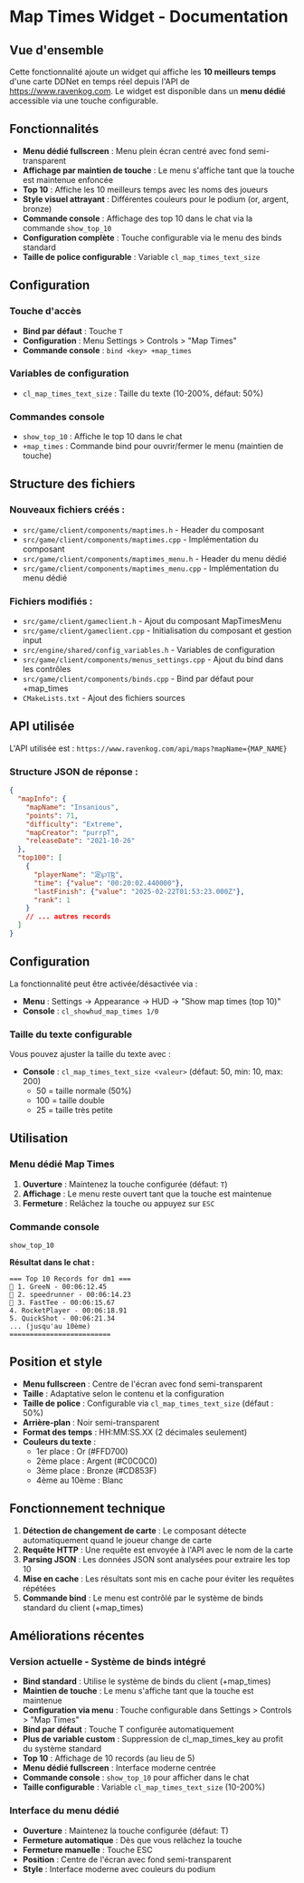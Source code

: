 # Map Times Widget - Documentation

## Vue d'ensemble

Cette fonctionnalité ajoute un widget qui affiche les **10 meilleurs temps** d'une carte DDNet en temps réel depuis l'API de https://www.ravenkog.com. Le widget est disponible dans un **menu dédié** accessible via une touche configurable.

## Fonctionnalités

- **Menu dédié fullscreen** : Menu plein écran centré avec fond semi-transparent
- **Affichage par maintien de touche** : Le menu s'affiche tant que la touche est maintenue enfoncée
- **Top 10** : Affiche les 10 meilleurs temps avec les noms des joueurs
- **Style visuel attrayant** : Différentes couleurs pour le podium (or, argent, bronze)
- **Commande console** : Affichage des top 10 dans le chat via la commande `show_top_10`
- **Configuration complète** : Touche configurable via le menu des binds standard
- **Taille de police configurable** : Variable `cl_map_times_text_size`

## Configuration

### Touche d'accès
- **Bind par défaut** : Touche `T`
- **Configuration** : Menu Settings > Controls > "Map Times"
- **Commande console** : `bind <key> +map_times`

### Variables de configuration
- `cl_map_times_text_size` : Taille du texte (10-200%, défaut: 50%)

### Commandes console
- `show_top_10` : Affiche le top 10 dans le chat
- `+map_times` : Commande bind pour ouvrir/fermer le menu (maintien de touche)

## Structure des fichiers

### Nouveaux fichiers créés :
- `src/game/client/components/maptimes.h` - Header du composant
- `src/game/client/components/maptimes.cpp` - Implémentation du composant
- `src/game/client/components/maptimes_menu.h` - Header du menu dédié
- `src/game/client/components/maptimes_menu.cpp` - Implémentation du menu dédié

### Fichiers modifiés :
- `src/game/client/gameclient.h` - Ajout du composant MapTimesMenu
- `src/game/client/gameclient.cpp` - Initialisation du composant et gestion input
- `src/engine/shared/config_variables.h` - Variables de configuration
- `src/game/client/components/menus_settings.cpp` - Ajout du bind dans les contrôles
- `src/game/client/components/binds.cpp` - Bind par défaut pour +map_times
- `CMakeLists.txt` - Ajout des fichiers sources

## API utilisée

L'API utilisée est : `https://www.ravenkog.com/api/maps?mapName={MAP_NAME}`

### Structure JSON de réponse :
```json
{
  "mapInfo": {
    "mapName": "Insanious",
    "points": 71,
    "difficulty": "Extreme",
    "mapCreator": "purrpT",
    "releaseDate": "2021-10-26"
  },
  "top100": [
    {
      "playerName": "定℘Ƭ͢Ʀ",
      "time": {"value": "00:20:02.440000"},
      "lastFinish": {"value": "2025-02-22T01:53:23.000Z"},
      "rank": 1
    }
    // ... autres records
  ]
}
```

## Configuration

La fonctionnalité peut être activée/désactivée via :
- **Menu** : Settings → Appearance → HUD → "Show map times (top 10)"
- **Console** : `cl_showhud_map_times 1/0`

### Taille du texte configurable

Vous pouvez ajuster la taille du texte avec :
- **Console** : `cl_map_times_text_size <valeur>` (défaut: 50, min: 10, max: 200)
  - 50 = taille normale (50%)
  - 100 = taille double
  - 25 = taille très petite

## Utilisation

### Menu dédié Map Times
1. **Ouverture** : Maintenez la touche configurée (défaut: `T`)
2. **Affichage** : Le menu reste ouvert tant que la touche est maintenue
3. **Fermeture** : Relâchez la touche ou appuyez sur `ESC`

### Commande console
```
show_top_10
```

**Résultat dans le chat :**
```
=== Top 10 Records for dm1 ===
🥇 1. GreeN - 00:06:12.45
🥈 2. speedrunner - 00:06:14.23  
🥉 3. FastTee - 00:06:15.67
4. RocketPlayer - 00:06:18.91
5. QuickShot - 00:06:21.34
... (jusqu'au 10ème)
=========================
```

## Position et style

- **Menu fullscreen** : Centre de l'écran avec fond semi-transparent
- **Taille** : Adaptative selon le contenu et la configuration
- **Taille de police** : Configurable via `cl_map_times_text_size` (défaut : 50%)
- **Arrière-plan** : Noir semi-transparent
- **Format des temps** : HH:MM:SS.XX (2 décimales seulement)
- **Couleurs du texte** :
  - 1er place : Or (#FFD700)
  - 2ème place : Argent (#C0C0C0)
  - 3ème place : Bronze (#CD853F)
  - 4ème au 10ème : Blanc

## Fonctionnement technique

1. **Détection de changement de carte** : Le composant détecte automatiquement quand le joueur change de carte
2. **Requête HTTP** : Une requête est envoyée à l'API avec le nom de la carte
3. **Parsing JSON** : Les données JSON sont analysées pour extraire les top 10
4. **Mise en cache** : Les résultats sont mis en cache pour éviter les requêtes répétées
5. **Commande bind** : Le menu est contrôlé par le système de binds standard du client (+map_times)

## Améliorations récentes

### Version actuelle - Système de binds intégré
- **Bind standard** : Utilise le système de binds du client (+map_times)
- **Maintien de touche** : Le menu s'affiche tant que la touche est maintenue
- **Configuration via menu** : Touche configurable dans Settings > Controls > "Map Times"
- **Bind par défaut** : Touche T configurée automatiquement
- **Plus de variable custom** : Suppression de cl_map_times_key au profit du système standard
- **Top 10** : Affichage de 10 records (au lieu de 5)
- **Menu dédié fullscreen** : Interface moderne centrée
- **Commande console** : `show_top_10` pour afficher dans le chat
- **Taille configurable** : Variable `cl_map_times_text_size` (10-200%)

### Interface du menu dédié
- **Ouverture** : Maintenez la touche configurée (défaut: T)
- **Fermeture automatique** : Dès que vous relâchez la touche
- **Fermeture manuelle** : Touche ESC
- **Position** : Centre de l'écran avec fond semi-transparent
- **Style** : Interface moderne avec couleurs du podium
